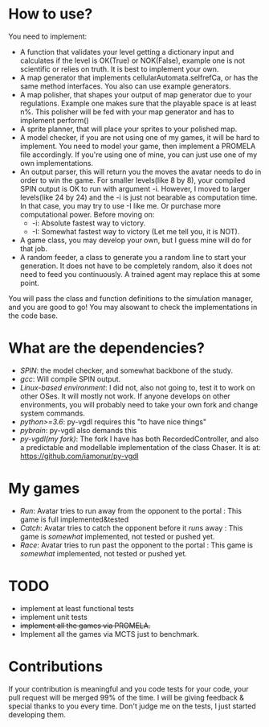 # How to use?
You need to implement:
- A function that validates your level getting a dictionary input and calculates if the level is OK(True) or NOK(False), example one is not scientific or relies on truth. It is best to implement your own.
- A map generator that implements cellularAutomata.selfrefCa, or has the same method interfaces. You also can use example generators.
- A map polisher, that shapes your output of map generator due to your regulations. Example one makes sure that the playable space is at least n%. This polisher will be fed with your map generator and has to implement perform()
- A sprite planner, that will place your sprites to your polished map.
- A model checker, if you are not using one of my games, it will be hard to implement. You need to model your game, then implement a PROMELA file accordingly. If you're using one of mine, you can just use one of my own implementations.
- An output parser, this will return you the moves the avatar needs to do in order to win the game. For smaller levels(like 8 by 8), your compiled SPIN output is OK to run with argument -i. However, I moved to larger levels(like 24 by 24) and the -i is just not bearable as computation time. In that case, you may try to use -I like me. Or purchase more computational power. Before moving on:
  - -i: Absolute fastest way to victory.
  - -I: Somewhat fastest way to victory (Let me tell you, it is NOT).
- A game class, you may develop your own, but I guess mine will do for that job.
- A random feeder, a class to generate you a random line to start your generation. It does not have to be completely random, also it does not need to feed you continuously. A trained agent may replace this at some point.

You will pass the class and function definitions to the simulation manager, and you are good to go! You may alsowant to check the implementations in the code base.

# What are the dependencies?
- *SPIN*: the model checker, and somewhat backbone of the study.
- *gcc*: Will compile SPIN output.
- *Linux-based environment*: I did not, also not going to, test it to work on other OSes. It will mostly not work. If anyone develops on other environments, you will probably need to take your own fork and change system commands.
- *python>=3.6*: py-vgdl requires this "to have nice things"
- *pybrain*: py-vgdl also demands this
- *py-vgdl(my fork)*: The fork I have has both RecordedController, and also a predictable and modellable implementation of the class Chaser. It is at: https://github.com/iamonur/py-vgdl

# My games
- *Run*: Avatar tries to run away from the opponent to the portal : This game is full implemented&tested
- *Catch*: Avatar tries to catch the opponent before it *run*s away : This game is *somewhat* implemented, not tested or  pushed yet.
- *Race*: Avatar tries to run past the opponent to the portal : This game is *somewhat* implemented, not tested or pushed yet.

# TODO
- implement at least functional tests
- implement unit tests
- ~~implement all the games via PROMELA.~~
- Implement all the games via MCTS just to benchmark.

# Contributions
If your contribution is meaningful and you code tests for your code, your pull request will be merged 99% of the time. I will be giving feedback & special thanks to you every time. Don't judge me on the tests, I just started developing them.
